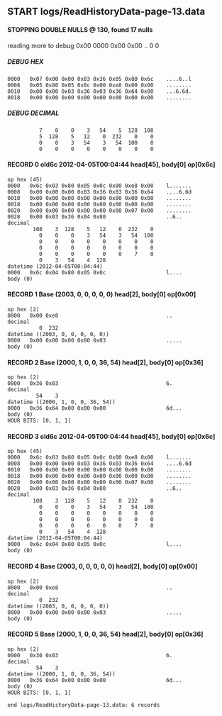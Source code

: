 ## START logs/ReadHistoryData-page-13.data
#### STOPPING DOUBLE NULLS @ 130, found 17 nulls
reading more to debug 0x00
    0000   0x00 0x00                                  ..
              0    0
##### DEBUG HEX
    0000   0x07 0x00 0x00 0x03 0x36 0x05 0x80 0x6c    ....6..l
    0008   0x05 0x80 0x05 0x0c 0x00 0xe8 0x00 0x00    ........
    0010   0x00 0x00 0x03 0x36 0x03 0x36 0x64 0x00    ...6.6d.
    0018   0x00 0x00 0x00 0x00 0x00 0x00 0x00 0x00    ........
##### DEBUG DECIMAL
              7    0    0    3   54    5  128  108
              5  128    5   12    0  232    0    0
              0    0    3   54    3   54  100    0
              0    0    0    0    0    0    0    0
#### RECORD 0 old6c 2012-04-05T00:04:44 head[45], body[0] op[0x6c]

    op hex (45)
    0000   0x6c 0x03 0x80 0x05 0x0c 0x00 0xe8 0x00    l.......
    0008   0x00 0x00 0x00 0x03 0x36 0x03 0x36 0x64    ....6.6d
    0010   0x00 0x00 0x00 0x00 0x00 0x00 0x00 0x00    ........
    0018   0x00 0x00 0x00 0x00 0x00 0x00 0x00 0x00    ........
    0020   0x00 0x00 0x00 0x00 0x00 0x00 0x07 0x00    ........
    0028   0x00 0x03 0x36 0x04 0x80                   ..6..
    decimal
            108    3  128    5   12    0  232    0
              0    0    0    3   54    3   54  100
              0    0    0    0    0    0    0    0
              0    0    0    0    0    0    0    0
              0    0    0    0    0    0    7    0
              0    3   54    4  128
    datetime (2012-04-05T00:04:44)
    0000   0x6c 0x04 0x80 0x05 0x0c                   l....
    body (0)

#### RECORD 1 Base (2003, 0, 0, 0, 0, 0) head[2], body[0] op[0x00]

    op hex (2)
    0000   0x00 0xe8                                  ..
    decimal
              0  232
    datetime ((2003, 0, 0, 0, 0, 0))
    0000   0x00 0x00 0x00 0x00 0x03                   .....
    body (0)

#### RECORD 2 Base (2000, 1, 0, 0, 36, 54) head[2], body[0] op[0x36]

    op hex (2)
    0000   0x36 0x03                                  6.
    decimal
             54    3
    datetime ((2000, 1, 0, 0, 36, 54))
    0000   0x36 0x64 0x00 0x00 0x00                   6d...
    body (0)
    HOUR BITS: [0, 1, 1]
#### RECORD 3 old6c 2012-04-05T00:04:44 head[45], body[0] op[0x6c]

    op hex (45)
    0000   0x6c 0x03 0x80 0x05 0x0c 0x00 0xe8 0x00    l.......
    0008   0x00 0x00 0x00 0x03 0x36 0x03 0x36 0x64    ....6.6d
    0010   0x00 0x00 0x00 0x00 0x00 0x00 0x00 0x00    ........
    0018   0x00 0x00 0x00 0x00 0x00 0x00 0x00 0x00    ........
    0020   0x00 0x00 0x00 0x00 0x00 0x00 0x07 0x00    ........
    0028   0x00 0x03 0x36 0x04 0x80                   ..6..
    decimal
            108    3  128    5   12    0  232    0
              0    0    0    3   54    3   54  100
              0    0    0    0    0    0    0    0
              0    0    0    0    0    0    0    0
              0    0    0    0    0    0    7    0
              0    3   54    4  128
    datetime (2012-04-05T00:04:44)
    0000   0x6c 0x04 0x80 0x05 0x0c                   l....
    body (0)

#### RECORD 4 Base (2003, 0, 0, 0, 0, 0) head[2], body[0] op[0x00]

    op hex (2)
    0000   0x00 0xe8                                  ..
    decimal
              0  232
    datetime ((2003, 0, 0, 0, 0, 0))
    0000   0x00 0x00 0x00 0x00 0x03                   .....
    body (0)

#### RECORD 5 Base (2000, 1, 0, 0, 36, 54) head[2], body[0] op[0x36]

    op hex (2)
    0000   0x36 0x03                                  6.
    decimal
             54    3
    datetime ((2000, 1, 0, 0, 36, 54))
    0000   0x36 0x64 0x00 0x00 0x00                   6d...
    body (0)
    HOUR BITS: [0, 1, 1]
`end logs/ReadHistoryData-page-13.data: 6 records`
